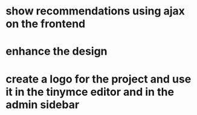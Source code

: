 <!-- # add recommendation to the articles, pages :: ( OKAY ) 
    1- add on the fly from the classic editor
    2- add on any page using the shortcode-->

# show recommendations using ajax on the frontend

<!-- # show the top bar using ajax (OKAY) -->


<!-- # show the description   -->

<!-- # Enhance the behavior after saving the preferences (OKAY ) -->

# enhance the design 

# create a logo for the project and use it in the tinymce editor and in the admin sidebar 
